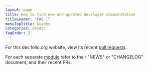 ```yaml
---
layout: page
title: How to find new and updated developer documentation
titleLeader: "FAQ |"
menuTopTitle: Guides
categories: devdoc
faqOrder: 2
---
```


For this dev.folio.org website, view its recent [pull requests](https://github.com/folio-org/folio-org.github.io/pulls).

For each separate [module](/source-code/map/) refer to their "NEWS" or "CHANGELOG" document, and their recent PRs.

